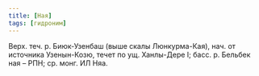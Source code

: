 ```yaml
---
title: [Ная]
tags: [гидроним]
---
```


Верх. теч. р. Биюк-Узенбаш (выше скалы Люнкурма-Кая), нач. от источника
Узенын-Козю, течет по ущ. Ханлы-Дере I; басс. р. Бельбек ная – РПН; ср. монг. ИЛ
Няа.
